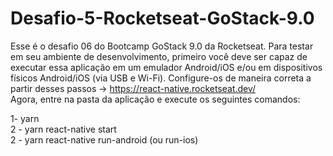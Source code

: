# Desafio-5-Rocketseat-GoStack-9.0
Esse é o desafio 06 do Bootcamp GoStack 9.0 da Rocketseat.
Para testar em seu ambiente de desenvolvimento, primeiro você deve ser capaz de executar essa aplicação em  um emulador Android/iOS e/ou em dispositivos físicos Android/iOS (via USB e Wi-Fi). Configure-os de maneira
correta a partir desses passos -> https://react-native.rocketseat.dev/ <br>
Agora, entre na pasta da aplicação e execute os seguintes comandos:

1- yarn <br>
2 - yarn react-native start <br>
2 - yarn react-native run-android (ou run-ios)

